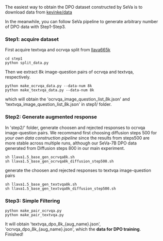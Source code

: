 The easiest way to obtain the DPO dataset constructed by SeVa is to download data from [kevinke/data](https://huggingface.co/kevinke/data)

In the meanwhile, you can follow SeVa pipeline to generate arbitrary number of DPO data with Step1-Step3.

### Step1: acquire dataset
First acquire textvqa and ocrvqa split from [llava665k](https://huggingface.co/datasets/liuhaotian/LLaVA-Instruct-150K/blob/main/llava_v1_5_mix665k.json)
```
cd step1
python split_data.py
```
Then we extract 8k image-question pairs of ocrvqa and textvqa, respectively.
```
python make_ocrvqa_data.py --data-num 8k
python make_textvqa_data.py --data-num 8k
```
which will obtain the 'ocrvqa_image_question_list_8k.json' and 'textvqa_image_question_list_8k.json' in step1/ folder.
### Step2: Generate augmented response
In 'step2/' folder, generate choosen and rejected responses to ocrvqa image-question pairs. We recommand first choosing diffusion steps 500 for *your own data construction pipeline* since the results from steps500 are more stable across multiple runs, although our SeVa-7B DPO data generated from Diffusion steps 800 in our main experiment.
```
sh llava1.5_base_gen_ocrvqa8k.sh
sh llava1.5_base_gen_ocrvqa8k_diffusion_step500.sh
```
generate the choosen and rejected responses to textvqa image-question pairs
```
sh llava1.5_base_gen_textvqa8k.sh
sh llava1.5_base_gen_textvqa8k_diffusion_step500.sh
```

### Step3: Simple Filtering
```
python make_pair_ocrvqa.py
python make_pair_textvqa.py
```
It will obtain 'textvqa_dpo_8k_{aug_name}.json', 'ocrvqa_dpo_8k_{aug_name}.json', which the **data for DPO training**. Finished!
